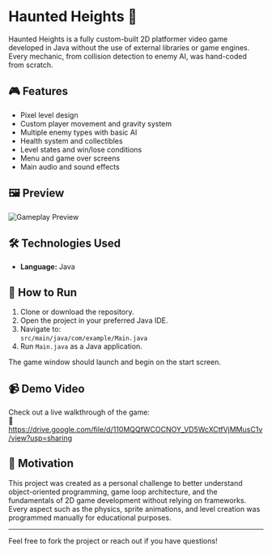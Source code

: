 # Haunted Heights 👻

Haunted Heights is a fully custom-built 2D platformer video game developed in Java without the use of external libraries or game engines. Every mechanic, from collision detection to enemy AI, was hand-coded from scratch.

## 🎮 Features

- Pixel level design
- Custom player movement and gravity system
- Multiple enemy types with basic AI
- Health system and collectibles
- Level states and win/lose conditions
- Menu and game over screens
- Main audio and sound effects

## 🖼️ Preview

![Gameplay Preview](https://i.imgur.com/W8jSDuR.gif)

## 🛠️ Technologies Used

- **Language:** Java

## 🚀 How to Run

1. Clone or download the repository.
2. Open the project in your preferred Java IDE.
3. Navigate to:  
   `src/main/java/com/example/Main.java`
4. Run `Main.java` as a Java application.

The game window should launch and begin on the start screen.

## 📹 Demo Video

Check out a live walkthrough of the game:  
🔗 https://drive.google.com/file/d/110MQQfWCOCNOY_VD5WcXCtfVjMMusC1v/view?usp=sharing

## 🧠 Motivation

This project was created as a personal challenge to better understand object-oriented programming, game loop architecture, and the fundamentals of 2D game development without relying on frameworks. Every aspect such as the physics, sprite animations, and level creation was programmed manually for educational purposes.

---

Feel free to fork the project or reach out if you have questions!


